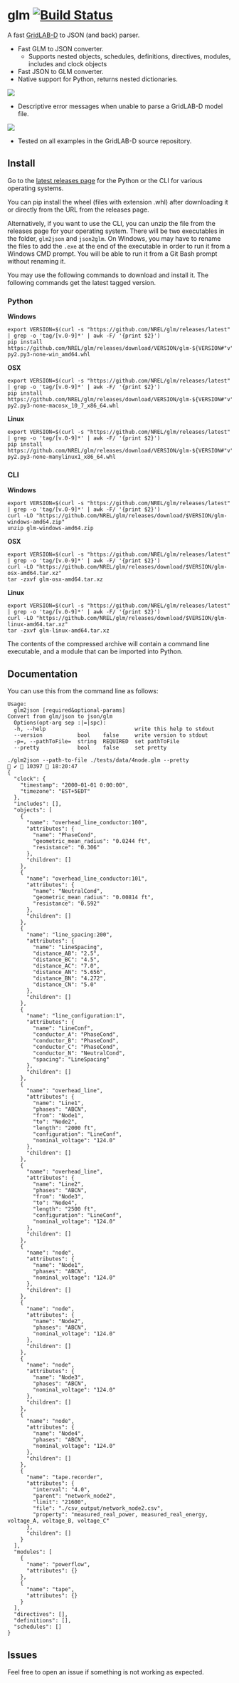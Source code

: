 # glm [![Build Status](https://travis-ci.com/NREL/glm.svg?branch=master)](https://travis-ci.com/NREL/glm)

A fast [GridLAB-D](https://github.com/gridlab-d/gridlab-d) to JSON (and back) parser.

- Fast GLM to JSON converter.
    - Supports nested objects, schedules, definitions, directives, modules, includes and clock objects
- Fast JSON to GLM converter.
- Native support for Python, returns nested dictionaries.

![](./docs/img/python-example.png)

- Descriptive error messages when unable to parse a GridLAB-D model file.

![](./docs/img/error-example.png)

- Tested on all examples in the GridLAB-D source repository.

## Install

Go to the [latest releases page](https://github.com/NREL/glm/releases/latest) for the Python or the CLI for various operating systems.

You can pip install the wheel (files with extension .whl) after downloading it or directly from the URL from the releases page.

Alternatively, if you want to use the CLI, you can unzip the file from the releases page for your operating system.
There will be two executables in the folder, `glm2json` and `json2glm`.
On Windows, you may have to rename the files to add the `.exe` at the end of the executable in order to run it from a Windows CMD prompt.
You will be able to run it from a Git Bash prompt without renaming it.

You may use the following commands to download and install it.
The following commands get the latest tagged version.

### Python

**Windows**

```
export VERSION=$(curl -s "https://github.com/NREL/glm/releases/latest" | grep -o 'tag/[v.0-9]*' | awk -F/ '{print $2}')
pip install https://github.com/NREL/glm/releases/download/VERSION/glm-${VERSION#"v"}-py2.py3-none-win_amd64.whl
```

**OSX**

```
export VERSION=$(curl -s "https://github.com/NREL/glm/releases/latest" | grep -o 'tag/[v.0-9]*' | awk -F/ '{print $2}')
pip install https://github.com/NREL/glm/releases/download/VERSION/glm-${VERSION#"v"}-py2.py3-none-macosx_10_7_x86_64.whl
```

**Linux**

```
export VERSION=$(curl -s "https://github.com/NREL/glm/releases/latest" | grep -o 'tag/[v.0-9]*' | awk -F/ '{print $2}')
pip install https://github.com/NREL/glm/releases/download/VERSION/glm-${VERSION#"v"}-py2.py3-none-manylinux1_x86_64.whl
```

### CLI

**Windows**

```
export VERSION=$(curl -s "https://github.com/NREL/glm/releases/latest" | grep -o 'tag/[v.0-9]*' | awk -F/ '{print $2}')
curl -LO "https://github.com/NREL/glm/releases/download/$VERSION/glm-windows-amd64.zip"
unzip glm-windows-amd64.zip
```

**OSX**

```
export VERSION=$(curl -s "https://github.com/NREL/glm/releases/latest" | grep -o 'tag/[v.0-9]*' | awk -F/ '{print $2}')
curl -LO "https://github.com/NREL/glm/releases/download/$VERSION/glm-osx-amd64.tar.xz"
tar -zxvf glm-osx-amd64.tar.xz
```

**Linux**

```
export VERSION=$(curl -s "https://github.com/NREL/glm/releases/latest" | grep -o 'tag/[v.0-9]*' | awk -F/ '{print $2}')
curl -LO "https://github.com/NREL/glm/releases/download/$VERSION/glm-linux-amd64.tar.xz"
tar -zxvf glm-linux-amd64.tar.xz
```

The contents of the compressed archive will contain a command line executable, and a module that can be imported into Python.

## Documentation

You can use this from the command line as follows:

```
Usage:
  glm2json [required&optional-params]
Convert from glm/json to json/glm
  Options(opt-arg sep :|=|spc):
  -h, --help                            write this help to stdout
  --version           bool    false     write version to stdout
  -p=, --pathToFile=  string  REQUIRED  set pathToFile
  --pretty            bool    false     set pretty
```

```
./glm2json --path-to-file ./tests/data/4node.glm --pretty                                                                                                                            ✔  10397  18:20:47
{
  "clock": {
    "timestamp": "2000-01-01 0:00:00",
    "timezone": "EST+5EDT"
  },
  "includes": [],
  "objects": [
    {
      "name": "overhead_line_conductor:100",
      "attributes": {
        "name": "PhaseCond",
        "geometric_mean_radius": "0.0244 ft",
        "resistance": "0.306"
      },
      "children": []
    },
    {
      "name": "overhead_line_conductor:101",
      "attributes": {
        "name": "NeutralCond",
        "geometric_mean_radius": "0.00814 ft",
        "resistance": "0.592"
      },
      "children": []
    },
    {
      "name": "line_spacing:200",
      "attributes": {
        "name": "LineSpacing",
        "distance_AB": "2.5",
        "distance_BC": "4.5",
        "distance_AC": "7.0",
        "distance_AN": "5.656",
        "distance_BN": "4.272",
        "distance_CN": "5.0"
      },
      "children": []
    },
    {
      "name": "line_configuration:1",
      "attributes": {
        "name": "LineConf",
        "conductor_A": "PhaseCond",
        "conductor_B": "PhaseCond",
        "conductor_C": "PhaseCond",
        "conductor_N": "NeutralCond",
        "spacing": "LineSpacing"
      },
      "children": []
    },
    {
      "name": "overhead_line",
      "attributes": {
        "name": "Line1",
        "phases": "ABCN",
        "from": "Node1",
        "to": "Node2",
        "length": "2000 ft",
        "configuration": "LineConf",
        "nominal_voltage": "124.0"
      },
      "children": []
    },
    {
      "name": "overhead_line",
      "attributes": {
        "name": "Line2",
        "phases": "ABCN",
        "from": "Node3",
        "to": "Node4",
        "length": "2500 ft",
        "configuration": "LineConf",
        "nominal_voltage": "124.0"
      },
      "children": []
    },
    {
      "name": "node",
      "attributes": {
        "name": "Node1",
        "phases": "ABCN",
        "nominal_voltage": "124.0"
      },
      "children": []
    },
    {
      "name": "node",
      "attributes": {
        "name": "Node2",
        "phases": "ABCN",
        "nominal_voltage": "124.0"
      },
      "children": []
    },
    {
      "name": "node",
      "attributes": {
        "name": "Node3",
        "phases": "ABCN",
        "nominal_voltage": "124.0"
      },
      "children": []
    },
    {
      "name": "node",
      "attributes": {
        "name": "Node4",
        "phases": "ABCN",
        "nominal_voltage": "124.0"
      },
      "children": []
    },
    {
      "name": "tape.recorder",
      "attributes": {
        "interval": "4.0",
        "parent": "network_node2",
        "limit": "21600",
        "file": "./csv_output/network_node2.csv",
        "property": "measured_real_power, measured_real_energy, voltage_A, voltage_B, voltage_C"
      },
      "children": []
    }
  ],
  "modules": [
    {
      "name": "powerflow",
      "attributes": {}
    },
    {
      "name": "tape",
      "attributes": {}
    }
  ],
  "directives": [],
  "definitions": [],
  "schedules": []
}
```

## Issues

Feel free to open an issue if something is not working as expected.



